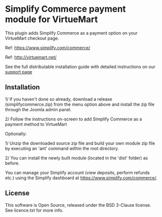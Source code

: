
# Simplify Commerce payment module for VirtueMart

This plugin adds Simplify Commerce as a payment option on your VirtueMart checkout page.

Ref: https://www.simplify.com/commerce/

Ref: http://virtuemart.net/

See the full distributable installation guide with detailed instructions on our [support page](https://simplify.desk.com/customer/en/portal/articles/2759392-joomla---virtuemart-installation-guide)

## Installation
1/ If you haven't done so already, download a release (simplifycommerce.zip) from the menu option above and install the zip file through the Joomla admin panel.

2/ Follow the instructions on-screen to add Simplify Commerce as a payment method to VirtueMart

Optionally:

1/ Unzip the downloaded source zip file and build your own module zip file by executing an 'ant' command within the root directory.

2/ You can install the newly built module (located in the 'dist' folder) as before.

You can manage your Simplify account (view deposits, perform refunds etc.) using the Simplify dashboard at https://www.simplify.com/commerce/.

## License
This software is Open Source, released under the BSD 3-Clause license. See licence.txt for more info.
